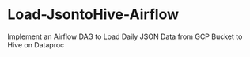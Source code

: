 # Load-JsontoHive-Airflow
Implement an Airflow DAG to Load Daily JSON Data from GCP Bucket to Hive on Dataproc
